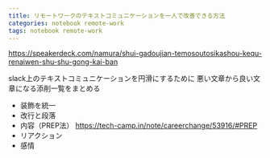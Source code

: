 ```yaml
---
title: リモートワークのテキストコミュニケーションを一人で改善できる方法
categories: notebook remote-work
tags: notebook remote-work
---
```

https://speakerdeck.com/namura/shui-gadoujian-temosoutosikashou-kequ-renaiwen-shu-shu-gong-kai-ban

slack上のテキストコミュニケーションを円滑にするために
悪い文章から良い文章になる添削一覧をまとめる

- 装飾を統一
- 改行と段落
- 内容（PREP法） https://tech-camp.in/note/careerchange/53916/#PREP
- リアクション
- 感情
